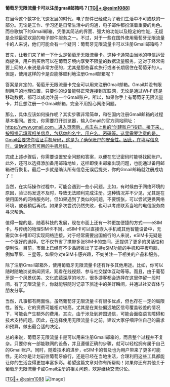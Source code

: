 **葡萄牙无限流量卡可以注册gmail邮箱吗？[[TG💪+ @esim1088](https://t.me/s/esim1088)]**

在当今这个数字化飞速发展的时代，电子邮件已经成为了我们生活中不可或缺的一部分。无论是工作、学习还是日常生活中的沟通，电子邮件都扮演着重要的角色。而谷歌旗下的Gmail邮箱，凭借其简洁的界面、强大的功能以及稳定的性能，无疑是全球最受欢迎的电子邮件服务之一。不过，对于一些在国外使用葡萄牙无限流量卡的人来说，他们可能会有一个疑问：葡萄牙无限流量卡可以注册Gmail邮箱吗？

首先，让我们来了解一下什么是葡萄牙无限流量卡。这种卡通常由当地的电信运营商提供，用户购买后可以在葡萄牙境内享受不限量的数据流量服务。这对于经常需要上网的人来说是非常方便的，尤其是那些喜欢旅行或者长期居住在葡萄牙的人。但是，使用这样的卡是否能够顺利地注册Gmail邮箱呢？

答案是肯定的，葡萄牙无限流量卡完全可以用来注册Gmail邮箱。Gmail并没有限制用户的地理位置，只要你的设备能够正常连接到互联网，无论是通过Wi-Fi还是移动数据，都可以成功注册一个Gmail账户。所以，如果你手上有葡萄牙无限流量卡，并且想注册一个Gmail邮箱，完全不用担心网络问题。

那么，具体应该如何操作呢？其实步骤非常简单，和在国内注册Gmail邮箱的过程基本相同。首先，你需要打开浏览器，输入Gmail的官方网站网址：https://www.gmail.com。进入页面后，点击右上角的“创建账户”按钮。接下来，按照提示填写相关信息，包括你的名字、用户名、密码等。这里需要注意的是，Gmail会要求你验证手机号码，这是为了确保账户的安全性。因此，在填写信息时，请确保你有可用的手机号码。

完成上述步骤后，你需要设置安全问题和答案，以便在忘记密码时能够找回账户。此外，还可以选择添加备用邮箱地址，这样即使主邮箱出现问题，也能通过备用邮箱进行恢复。最后一步就是确认所有信息无误后提交，你的Gmail邮箱就注册成功了！

当然，在实际操作过程中，可能会遇到一些小问题。比如，有时候由于网络环境的原因，验证码发送不及时，导致无法顺利完成注册。这种情况并不少见，尤其是在使用国外的网络服务时。但如果遇到了类似的问题，不要慌张，可以尝试更换网络环境，或者稍后再试。如果多次尝试仍然失败，也可以考虑联系当地的电信服务商寻求帮助。

值得一提的是，随着科技的发展，现在市面上还有一种更加便捷的方式——eSIM卡。与传统的物理SIM卡不同，eSIM卡可以直接嵌入手机或其他智能设备中，无需实体卡槽即可实现网络连接。对于经常需要出国旅行的人来说，eSIM卡无疑是一个很好的选择。它不仅节省了携带多张SIM卡的空间，还提供了更多的灵活性和便利性。目前，市面上已经有不少品牌推出了支持eSIM功能的手机和平板电脑，例如苹果、三星等。如果你对eSIM卡感兴趣，不妨关注一下相关的产品和服务。

除了注册Gmail邮箱外，使用葡萄牙无限流量卡还有许多其他用途。比如，你可以随时随地浏览新闻资讯、观看在线视频、参与社交媒体互动等等。而且，由于葡萄牙是一个风景优美、文化底蕴深厚的地方，很多游客都会选择在这里停留一段时间。有了无限流量卡，你就能够随时记录下旅途中的美好瞬间，并通过社交媒体与朋友分享。

当然，凡事都有两面性。虽然葡萄牙无限流量卡有很多优点，但也存在一定的局限性。首先，它的资费可能相对较高，尤其是在某些偏远地区信号覆盖较差的情况下，可能会产生额外的费用。其次，由于涉及到跨国通信，可能会面临语言障碍和技术支持问题。因此，在选择使用无限流量卡之前，建议大家仔细评估自己的需求和预算，做出最合适的决定。

总的来说，葡萄牙无限流量卡是可以用来注册Gmail邮箱的，而且整个过程并不复杂。只要你有一部能联网的设备，并且遵循正确的步骤，就可以轻松拥有属于自己的Gmail账户。同时，随着技术的进步，eSIM卡的普及也为用户带来了更多可能性。无论你是计划前往葡萄牙旅行，还是已经在当地生活，合理利用这些工具都能让你的生活变得更加丰富多彩。希望这篇文章对你有所帮助！如果你还有其他关于葡萄牙无限流量卡或Gmail注册的相关问题，欢迎继续交流讨论。

[[TG💪+ @esim1088](https://t.me/s/esim1088) ![Image](https://i.postimg.cc/4NQfJmqS/Snipaste-2025-05-13-00-14-12.png)]